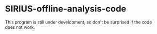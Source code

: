 # SIRIUS-offline-analysis-code

This program is still under development, so don't be surprised if the code does not work.
